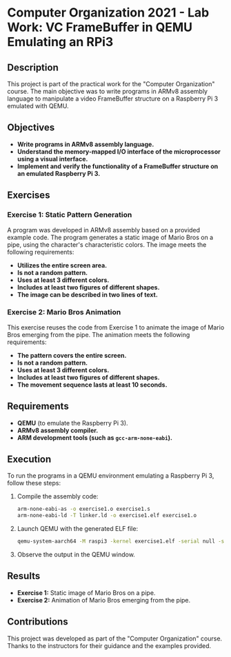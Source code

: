 # Computer Organization 2021 - Lab Work: VC FrameBuffer in QEMU Emulating an RPi3

## Description

This project is part of the practical work for the "Computer Organization" course. The main objective was to write programs in ARMv8 assembly language to manipulate a video FrameBuffer structure on a Raspberry Pi 3 emulated with QEMU.

## Objectives

- **Write programs in ARMv8 assembly language.**
- **Understand the memory-mapped I/O interface of the microprocessor using a visual interface.**
- **Implement and verify the functionality of a FrameBuffer structure on an emulated Raspberry Pi 3.**

## Exercises

### Exercise 1: Static Pattern Generation

A program was developed in ARMv8 assembly based on a provided example code. The program generates a static image of Mario Bros on a pipe, using the character's characteristic colors. The image meets the following requirements:

- **Utilizes the entire screen area.**
- **Is not a random pattern.**
- **Uses at least 3 different colors.**
- **Includes at least two figures of different shapes.**
- **The image can be described in two lines of text.**

### Exercise 2: Mario Bros Animation

This exercise reuses the code from Exercise 1 to animate the image of Mario Bros emerging from the pipe. The animation meets the following requirements:

- **The pattern covers the entire screen.**
- **Is not a random pattern.**
- **Uses at least 3 different colors.**
- **Includes at least two figures of different shapes.**
- **The movement sequence lasts at least 10 seconds.**

## Requirements

- **QEMU** (to emulate the Raspberry Pi 3).
- **ARMv8 assembly compiler.**
- **ARM development tools (such as `gcc-arm-none-eabi`).**

## Execution

To run the programs in a QEMU environment emulating a Raspberry Pi 3, follow these steps:

1. Compile the assembly code:
   ```bash
   arm-none-eabi-as -o exercise1.o exercise1.s
   arm-none-eabi-ld -T linker.ld -o exercise1.elf exercise1.o
   ```

2. Launch QEMU with the generated ELF file:
   ```bash
   qemu-system-aarch64 -M raspi3 -kernel exercise1.elf -serial null -serial mon:stdio
   ```

3. Observe the output in the QEMU window.

## Results

- **Exercise 1:** Static image of Mario Bros on a pipe.
- **Exercise 2:** Animation of Mario Bros emerging from the pipe.

## Contributions

This project was developed as part of the "Computer Organization" course. Thanks to the instructors for their guidance and the examples provided.
